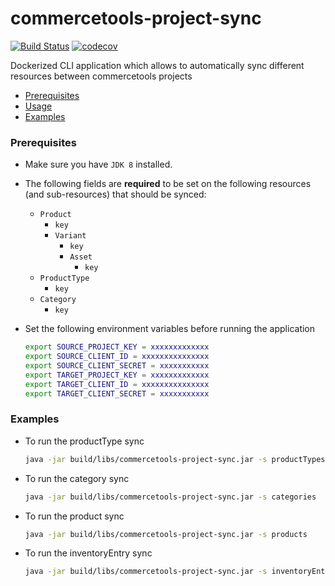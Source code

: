 # commercetools-project-sync
[![Build Status](https://travis-ci.org/commercetools/commercetools-project-sync.svg?branch=master)](https://travis-ci.org/commercetools/commercetools-project-sync)
[![codecov](https://codecov.io/gh/commercetools/commercetools-project-sync/branch/master/graph/badge.svg)](https://codecov.io/gh/commercetools/commercetools-project-sync)

Dockerized CLI application which allows to automatically sync different resources between commercetools projects

<!-- DON'T EDIT THIS SECTION, INSTEAD RE-RUN doctoc TO UPDATE -->

- [Prerequisites](#prerequisites)
- [Usage](#usage)
- [Examples](#examples)

<!-- END doctoc generated TOC please keep comment here to allow auto update -->


### Prerequisites
 
 - Make sure you have `JDK 8` installed.
 - The following fields are **required** to be set on the following resources (and sub-resources) that should be synced:
    - `Product`
        - `key`
        - `Variant`
            - `key`
            - `Asset`
                - `key`
    - `ProductType`
        - `key`
    - `Category`
        - `key`         
 
 - Set the following environment variables before running the application
   ```bash
   export SOURCE_PROJECT_KEY = xxxxxxxxxxxxx
   export SOURCE_CLIENT_ID = xxxxxxxxxxxxxxx
   export SOURCE_CLIENT_SECRET = xxxxxxxxxxx
   export TARGET_PROJECT_KEY = xxxxxxxxxxxxx
   export TARGET_CLIENT_ID = xxxxxxxxxxxxxxx
   export TARGET_CLIENT_SECRET = xxxxxxxxxxx
   ```

### Examples   
 - To run the productType sync
   ```bash
   java -jar build/libs/commercetools-project-sync.jar -s productTypes
   ```  
    
- To run the category sync
   ```bash
   java -jar build/libs/commercetools-project-sync.jar -s categories
   ```  
   
- To run the product sync
   ```bash
   java -jar build/libs/commercetools-project-sync.jar -s products
   ```  
    
- To run the inventoryEntry sync
   ```bash
   java -jar build/libs/commercetools-project-sync.jar -s inventoryEntries
   ```     
   

